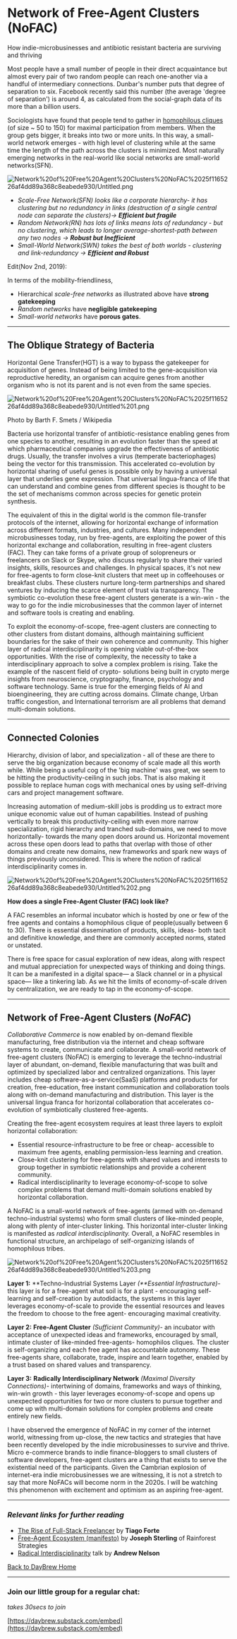# Network of Free-Agent Clusters (NoFAC)

How indie-microbusinesses and antibiotic resistant bacteria are surviving and thriving

Most people have a small number of people in their direct acquaintance but almost every pair of two random people can reach one-another via a handful of intermediary connections. Dunbar's number puts that degree of separation to six. Facebook recently said this number (the average 'degree of separation') is around 4, as calculated from the social-graph data of its more than a billion users. 

Sociologists have found that people tend to gather in [homophilous cliques](https://academic.oup.com/jcmc/article/11/4/1062/4617719) (of size ~ 50 to 150) for maximal participation from members. When the group gets bigger, it breaks into two or more units. In this way, a small-world network emerges - with high level of clustering while at the same time the length of the path across the clusters is minimized. Most naturally emerging networks in the real-world like social networks are small-world networks(SFN). 

![Network%20of%20Free%20Agent%20Clusters%20NoFAC%2025f1165226af4dd89a368c8eabede930/Untitled.png](Network%20of%20Free%20Agent%20Clusters%20NoFAC%2025f1165226af4dd89a368c8eabede930/Untitled.png)

- *Scale-Free Network(SFN) looks like a corporate hierarchy- it has clustering but no redundancy in links (destruction of a single central node can separate the clusters)→ **Efficient but fragile***
- *Random Network(RN) has lots of links means lots of redundancy - but no clustering, which leads to longer average-shortest-path between any two nodes → **Robust but Inefficient***
- *Small-World Network(SWN) takes the best of both worlds - clustering and link-redundancy → **Efficient and Robust***

Edit(Nov 2nd, 2019): 

In terms of the mobility-friendliness, 

- Hierarchical *scale-free networks* as illustrated above have **strong gatekeeping**
- *Random networks* have **negligible gatekeeping**
- *Small-world networks* have **porous gates**.

---

## The Oblique Strategy of Bacteria

Horizontal Gene Transfer(HGT) is a way to bypass the gatekeeper for acquisition of genes. Instead of being limited to the gene-acquisition via reproductive heredity, an organism can acquire genes from another organism who is not its parent and is not even from the same species. 

![Network%20of%20Free%20Agent%20Clusters%20NoFAC%2025f1165226af4dd89a368c8eabede930/Untitled%201.png](Network%20of%20Free%20Agent%20Clusters%20NoFAC%2025f1165226af4dd89a368c8eabede930/Untitled%201.png)

Photo by Barth F. Smets / Wikipedia

Bacteria use horizontal transfer of antibiotic-resistance enabling genes from one species to another, resulting in an evolution faster than the speed at which pharmaceutical companies upgrade the effectiveness of antibiotic drugs. Usually, the transfer involves a virus (temperate bacteriophages) being the vector for this transmission.  This accelerated co-evolution by horizontal sharing of useful genes is possible only by having a universal layer that underlies gene expression. That universal lingua-franca of life that can understand and combine genes from different species is thought to be the set of mechanisms common across species for genetic protein synthesis. 

The equivalent of this in the digital world is the common file-transfer protocols of the internet, allowing for horizontal exchange of information across different formats, industries, and cultures. Many independent microbusinesses today, run by free-agents, are exploiting the power of this horizontal exchange and collaboration, resulting in free-agent clusters (FAC). They can take forms of a private group of solopreneurs or freelancers on Slack or Skype, who discuss regularly to share their varied insights, skills, resources and challenges. In physical spaces, it's not new for free-agents to form close-knit clusters that meet up in coffeehouses or breakfast clubs. These clusters nurture long-term partnerships and shared ventures by inducing the scarce element of trust via transparency. The symbiotic co-evolution these free-agent clusters generate is a win-win - the way to go for the indie microbusinesses that the common layer of internet and software tools is creating and enabling. 

To exploit the economy-of-scope, free-agent clusters are connecting to other clusters from distant domains, although maintaining sufficient boundaries for the sake of their own coherence and community. This higher layer of radical interdisciplinarity is opening viable out-of-the-box opportunities. With the rise of complexity, the necessity to take a interdisciplinary approach to solve a complex problem is rising. Take the example of the nascent field of crypto- solutions being built in crypto merge insights from neuroscience, cryptography, finance, psychology and software technology. Same is true for the emerging fields of AI and bioengineering, they are cutting across domains. Climate change, Urban traffic congestion, and International terrorism are all problems that demand multi-domain solutions.  

---

## Connected Colonies

Hierarchy, division of labor, and specialization - all of these are there to serve the big organization because economy of scale made all this worth while. While being a useful cog of the 'big machine' was great, we seem to be hitting the productivity-ceiling in such jobs. That is also making it possible to replace human cogs with mechanical ones by using self-driving cars and project management software. 

Increasing automation of medium-skill jobs is prodding us to extract more unique economic value out of human capabilities. Instead of pushing vertically to break this productivity-ceiling with even more narrow specialization, rigid hierarchy and tranched sub-domains, we need to move horizontally- towards the many open doors around us. Horizontal movement across these open doors lead to paths that overlap with those of other domains and create new domains, new frameworks and spark new ways of things previously unconsidered. This is where the notion of radical interdisciplinarity comes in. 

![Network%20of%20Free%20Agent%20Clusters%20NoFAC%2025f1165226af4dd89a368c8eabede930/Untitled%202.png](Network%20of%20Free%20Agent%20Clusters%20NoFAC%2025f1165226af4dd89a368c8eabede930/Untitled%202.png)

**How does a single Free-Agent Cluster (FAC) look like?**

A FAC resembles an informal incubator which is hosted by one or few of the free agents and contains a homophilous clique of people(usually between 6 to 30). There is essential dissemination of products, skills, ideas- both tacit and definitive knowledge, and there are commonly accepted norms, stated or unstated. 

There is free space for casual exploration of new ideas, along with respect and mutual appreciation for unexpected ways of thinking and doing things. It can be a manifested in a digital space— a Slack channel or in a physical space— like a tinkering lab. As we hit the limits of economy-of-scale driven by centralization, we are ready to tap in the economy-of-scope. 

---

## **Network of Free-Agent Clusters (*NoFAC*)**

*Collaborative Commerce* is now enabled by on-demand flexible manufacturing, free distribution via the internet and cheap software systems to create, communicate and collaborate. A small-world network of free-agent clusters (NoFAC) is emerging to leverage the techno-industrial layer of abundant, on-demand, flexible manufacturing that was built and optimized by specialized labor and centralized organizations. This layer includes cheap software-as-a-service(SaaS) platforms and products for creation, free-education, free instant communication and collaboration tools along with on-demand manufacturing and distribution. This layer is the universal lingua franca for horizontal collaboration that accelerates co-evolution of symbiotically clustered free-agents. 

Creating the free-agent ecosystem requires at least three layers to exploit horizontal collaboration:

- Essential resource-infrastructure to be free or cheap- accessible to maximum free agents, enabling permission-less learning and creation.
- Close-knit clustering for free-agents with shared values and interests to group together in symbiotic relationships and provide a coherent community.
- Radical interdisciplinarity to leverage economy-of-scope to solve complex problems that demand multi-domain solutions enabled by horizontal collaboration.

A NoFAC is a small-world network of free-agents (armed with on-demand techno-industrial systems) who form small clusters of like-minded people, along with plenty of inter-cluster linking.  This horizontal inter-cluster linking is manifested as *radical interdisciplinarity.* Overall, a NoFAC resembles in functional structure, an archipelago of self-organizing islands of homophilous tribes. 

![Network%20of%20Free%20Agent%20Clusters%20NoFAC%2025f1165226af4dd89a368c8eabede930/Untitled%203.png](Network%20of%20Free%20Agent%20Clusters%20NoFAC%2025f1165226af4dd89a368c8eabede930/Untitled%203.png)

**Layer 1:**  **Techno-Industrial Systems Layer *(**Essential Infrastructure)*- this layer is for a free-agent what soil is for a plant - encouraging self-learning and self-creation by autodidacts, the systems in this layer leverages economy-of-scale to provide the essential resources and leaves the freedom to choose to the free agent- encouraging maximal creativity.

**Layer 2:** **Free-Agent Cluster** *(Sufficient Community)*- an incubator with acceptance of unexpected ideas and frameworks, encouraged by small, intimate cluster of like-minded free-agents- homophilos cliques. The cluster is self-organizing and each free agent has accountable autonomy. These free-agents share, collaborate, trade, inspire and learn together, enabled by a trust based on shared values and transparency. 

**Layer 3:** **Radically Interdisciplinary Network** *(Maximal Diversity Connections)*- intertwining of domains, frameworks and ways of thinking, win-win growth - this layer leverages economy-of-scope and opens up unexpected opportunities for two or more clusters to pursue together and come up with multi-domain solutions for complex problems and create entirely new fields.  

I have observed the emergence of NoFAC in my corner of the internet world, witnessing from up-close, the new tactics and strategies that have been recently developed by the indie microbusinesses to survive and thrive. Micro e-commerce brands to indie finance-bloggers to small clusters of software developers, free-agent clusters are a thing that exists to serve the existential need of the participants. Given the Cambrian explosion of internet-era indie microbusinesses we are witnessing, it is not a stretch to say that more NoFACs will become norm in the 2020s. I will be watching this phenomenon with excitement and optimism as an aspiring free-agent. 

---

### *Relevant links for further reading*

- [The Rise of Full-Stack Freelancer](https://www.notion.so/brewing/Free-Agents-Clusters-25f1165226af4dd89a368c8eabede930#fb1d353f0be845c1a18f573ee6fbdd75) by **Tiago Forte**
- [Free-Agent Ecosystem (manifesto)](https://static1.squarespace.com/static/5659f669e4b0f60cdbb12aa8/t/5ace41c30e2e72484fea7026/1523466729545/Free+Agent+Ecosystem+Manifesto+v8+2017.pdf) by **Joseph Sterling** of Rainforest Strategies
- [Radical Interdisciplinarity](https://www.youtube.com/watch?v=4cXRrNXK4zE) talk by **Andrew Nelson**

[Back to DayBrew Home](https://www.notion.so/brewing/DayBrew-37a3f071c274450db89d2db4c69bea66)

---

### Join our little group for a regular chat:

*takes 30secs to join*

[https://daybrew.substack.com/embed](https://daybrew.substack.com/embed)